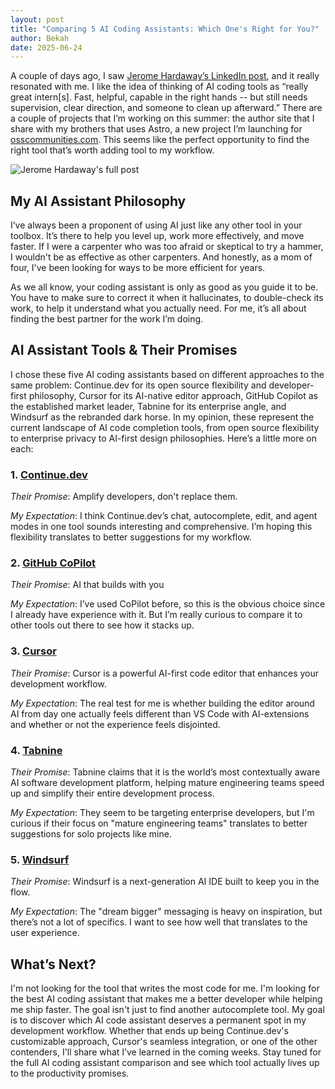 ```yaml
---
layout: post
title: "Comparing 5 AI Coding Assistants: Which One's Right for You?"
author: Bekah
date: 2025-06-24
---
```


A couple of days ago, I saw [Jerome Hardaway’s LinkedIn post](https://www.linkedin.com/posts/jeromehardaway_microsoft-ceo-admits-that-ai-is-generating-activity-7340817881154134016-Ld9Q), and it really resonated with me. I like the idea of thinking of AI coding tools as “really great intern[s]. Fast, helpful, capable in the right hands -- but still needs supervision, clear direction, and someone to clean up afterward.” There are a couple of projects that I’m working on this summer: the author site that I share with my brothers that uses Astro, a new project I’m launching for [osscommunities.com](https://oss-communities.netlify.app/). This seems like the perfect opportunity to find the right tool that’s worth adding tool to my workflow.

![Jerome Hardaway's full post](https://dev-to-uploads.s3.amazonaws.com/uploads/articles/ah6h6875jlzj6p5oknx4.png)

## My AI Assistant Philosophy

I’ve always been a proponent of using AI just like any other tool in your toolbox. It’s there to help you level up, work more effectively, and move faster. If I were a carpenter who was too afraid or skeptical to try a hammer, I wouldn't be as effective as other carpenters. And honestly, as a mom of four, I've been looking for ways to be more efficient for years.

As we all know, your coding assistant is only as good as you guide it to be. You have to make sure to correct it when it hallucinates, to double-check its work, to help it understand what you actually need. For me, it’s all about finding the best partner for the work I’m doing. 

## AI Assistant Tools & Their Promises

I chose these five AI coding assistants based on different approaches to the same problem: Continue.dev for its open source flexibility and developer-first philosophy, Cursor for its AI-native editor approach, GitHub Copilot as the established market leader, Tabnine for its enterprise angle, and Windsurf as the rebranded dark horse. In my opinion, these represent the current landscape of AI code completion tools, from open source flexibility to enterprise privacy to AI-first design philosophies. Here’s a little more on each:

### 1. [Continue.dev](https://continue.dev/)

*Their Promise*:  Amplify developers, don't replace them.

*My Expectation*:  I think Continue.dev’s chat, autocomplete, edit, and agent modes in one tool sounds interesting and comprehensive. I’m hoping this flexibility translates to better suggestions for my workflow.

### 2. [GitHub CoPilot](https://github.com/features/copilot/)

*Their Promise*:  AI that builds with you

*My Expectation*:  I’ve used CoPilot before, so this is the obvious choice since I already have experience with it. But I’m really curious to compare it to other tools out there to see how it stacks up.

### 3. [Cursor](https://www.cursor.com)

*Their Promise*:  Cursor is a powerful AI-first code editor that enhances your development workflow.

*My Expectation*:  The real test for me is whether building the editor around AI from day one actually feels different than VS Code with AI-extensions and whether or not the experience feels disjointed.

### 4. [Tabnine](https://www.tabnine.com/)

*Their Promise*:  Tabnine claims that it is the world’s most contextually aware AI software development platform, helping mature engineering teams speed up and simplify
their entire development process.

*My Expectation*:  They seem to be targeting enterprise developers, but I'm curious if their focus on "mature engineering teams" translates to better suggestions for solo projects like mine.

### 5. [Windsurf](https://windsurf.com/about)

*Their Promise*:  Windsurf is a next-generation AI IDE built to keep you in the flow.

*My Expectation*: The "dream bigger" messaging is heavy on inspiration, but there’s not a lot of specifics. I want to see how well that translates to the user experience.

## What’s Next?

I'm not looking for the tool that writes the most code for me.  I'm looking for the best AI coding assistant that makes me a better developer while helping me ship faster. The goal isn't just to find another autocomplete tool. My goal is to discover which AI code assistant deserves a permanent spot in my development workflow. Whether that ends up being Continue.dev's customizable approach, Cursor's seamless integration, or one of the other contenders, I'll share what I’ve learned in the coming weeks. Stay tuned for the full AI coding assistant comparison and see which tool actually lives up to the productivity promises.

